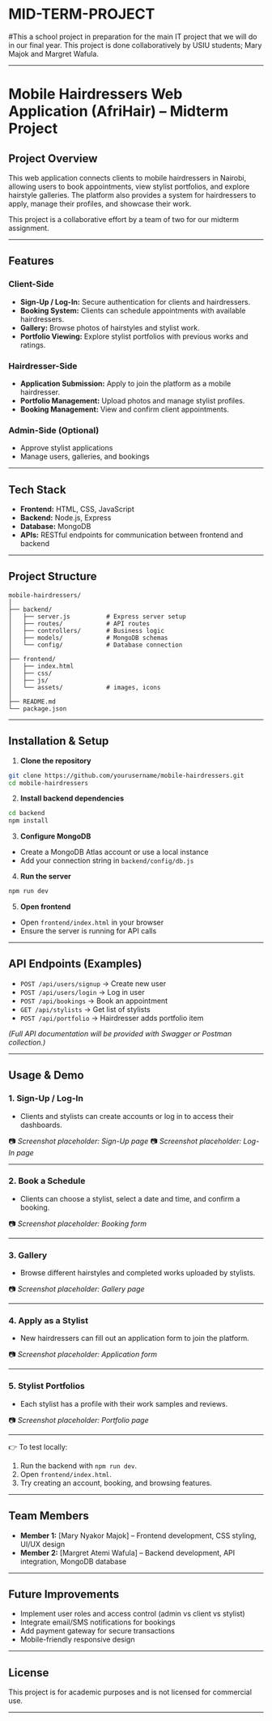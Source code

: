 # MID-TERM-PROJECT
#This a school project in preparation for the main IT project that we will do in our final year. This project is done collaboratively by USIU students; Mary Majok and Margret Wafula.

---

# Mobile Hairdressers Web Application (AfriHair) – Midterm Project

## Project Overview

This web application connects clients to mobile hairdressers in Nairobi, allowing users to book appointments, view stylist portfolios, and explore hairstyle galleries. The platform also provides a system for hairdressers to apply, manage their profiles, and showcase their work.

This project is a collaborative effort by a team of two for our midterm assignment.

---

## Features

### Client-Side

* **Sign-Up / Log-In:** Secure authentication for clients and hairdressers.
* **Booking System:** Clients can schedule appointments with available hairdressers.
* **Gallery:** Browse photos of hairstyles and stylist work.
* **Portfolio Viewing:** Explore stylist portfolios with previous works and ratings.

### Hairdresser-Side

* **Application Submission:** Apply to join the platform as a mobile hairdresser.
* **Portfolio Management:** Upload photos and manage stylist profiles.
* **Booking Management:** View and confirm client appointments.

### Admin-Side (Optional)

* Approve stylist applications
* Manage users, galleries, and bookings

---

## Tech Stack

* **Frontend:** HTML, CSS, JavaScript
* **Backend:** Node.js, Express
* **Database:** MongoDB
* **APIs:** RESTful endpoints for communication between frontend and backend

---

## Project Structure

```plaintext
mobile-hairdressers/
│
├── backend/
│   ├── server.js          # Express server setup
│   ├── routes/            # API routes
│   ├── controllers/       # Business logic
│   ├── models/            # MongoDB schemas
│   └── config/            # Database connection
│
├── frontend/
│   ├── index.html
│   ├── css/
│   ├── js/
│   └── assets/            # images, icons
│
├── README.md
└── package.json
```

---

## Installation & Setup

1. **Clone the repository**

```bash
git clone https://github.com/yourusername/mobile-hairdressers.git
cd mobile-hairdressers
```

2. **Install backend dependencies**

```bash
cd backend
npm install
```

3. **Configure MongoDB**

* Create a MongoDB Atlas account or use a local instance
* Add your connection string in `backend/config/db.js`

4. **Run the server**

```bash
npm run dev
```

5. **Open frontend**

* Open `frontend/index.html` in your browser
* Ensure the server is running for API calls

---

## API Endpoints (Examples)

* `POST /api/users/signup` → Create new user
* `POST /api/users/login` → Log in user
* `POST /api/bookings` → Book an appointment
* `GET /api/stylists` → Get list of stylists
* `POST /api/portfolio` → Hairdresser adds portfolio item

*(Full API documentation will be provided with Swagger or Postman collection.)*

---

## Usage & Demo

### 1. **Sign-Up / Log-In**

* Clients and stylists can create accounts or log in to access their dashboards.

📷 *Screenshot placeholder: Sign-Up page*
📷 *Screenshot placeholder: Log-In page*

---

### 2. **Book a Schedule**

* Clients can choose a stylist, select a date and time, and confirm a booking.

📷 *Screenshot placeholder: Booking form*

---

### 3. **Gallery**

* Browse different hairstyles and completed works uploaded by stylists.

📷 *Screenshot placeholder: Gallery page*

---

### 4. **Apply as a Stylist**

* New hairdressers can fill out an application form to join the platform.

📷 *Screenshot placeholder: Application form*

---

### 5. **Stylist Portfolios**

* Each stylist has a profile with their work samples and reviews.

📷 *Screenshot placeholder: Portfolio page*

---

👉 To test locally:

1. Run the backend with `npm run dev`.
2. Open `frontend/index.html`.
3. Try creating an account, booking, and browsing features.

---

## Team Members

* **Member 1:** \[Mary Nyakor Majok] – Frontend development, CSS styling, UI/UX design
* **Member 2:** \[Margret Atemi Wafula] – Backend development, API integration, MongoDB database

---

## Future Improvements

* Implement user roles and access control (admin vs client vs stylist)
* Integrate email/SMS notifications for bookings
* Add payment gateway for secure transactions
* Mobile-friendly responsive design

---

## License

This project is for academic purposes and is not licensed for commercial use.

---



